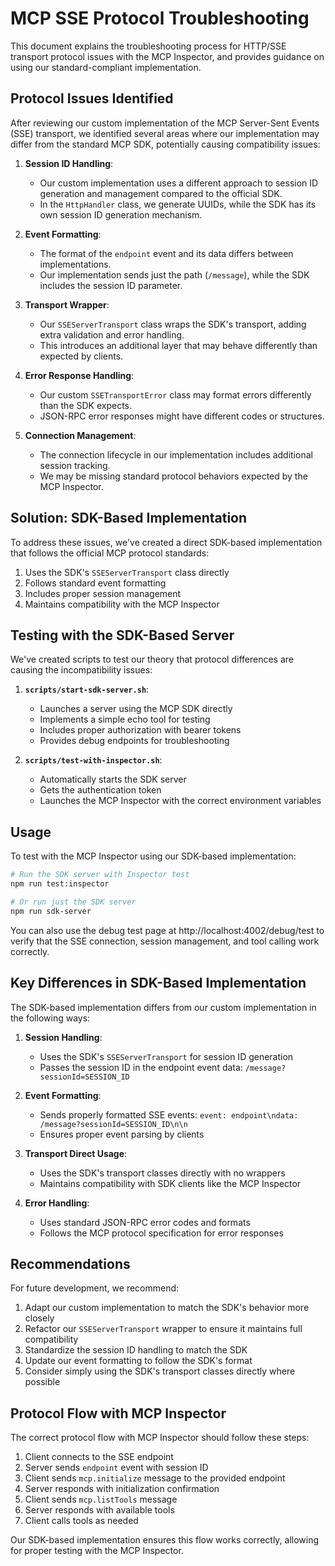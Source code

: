 # MCP SSE Protocol Troubleshooting

This document explains the troubleshooting process for HTTP/SSE transport protocol issues with the MCP Inspector, and provides guidance on using our standard-compliant implementation.

## Protocol Issues Identified

After reviewing our custom implementation of the MCP Server-Sent Events (SSE) transport, we identified several areas where our implementation may differ from the standard MCP SDK, potentially causing compatibility issues:

1. **Session ID Handling**:
   - Our custom implementation uses a different approach to session ID generation and management compared to the official SDK.
   - In the `HttpHandler` class, we generate UUIDs, while the SDK has its own session ID generation mechanism.

2. **Event Formatting**:
   - The format of the `endpoint` event and its data differs between implementations.
   - Our implementation sends just the path (`/message`), while the SDK includes the session ID parameter.

3. **Transport Wrapper**:
   - Our `SSEServerTransport` class wraps the SDK's transport, adding extra validation and error handling.
   - This introduces an additional layer that may behave differently than expected by clients.

4. **Error Response Handling**:
   - Our custom `SSETransportError` class may format errors differently than the SDK expects.
   - JSON-RPC error responses might have different codes or structures.

5. **Connection Management**:
   - The connection lifecycle in our implementation includes additional session tracking.
   - We may be missing standard protocol behaviors expected by the MCP Inspector.

## Solution: SDK-Based Implementation

To address these issues, we've created a direct SDK-based implementation that follows the official MCP protocol standards:

1. Uses the SDK's `SSEServerTransport` class directly
2. Follows standard event formatting
3. Includes proper session management
4. Maintains compatibility with the MCP Inspector

## Testing with the SDK-Based Server

We've created scripts to test our theory that protocol differences are causing the incompatibility issues:

1. **`scripts/start-sdk-server.sh`**:
   - Launches a server using the MCP SDK directly
   - Implements a simple echo tool for testing
   - Includes proper authorization with bearer tokens
   - Provides debug endpoints for troubleshooting

2. **`scripts/test-with-inspector.sh`**:
   - Automatically starts the SDK server
   - Gets the authentication token
   - Launches the MCP Inspector with the correct environment variables

## Usage

To test with the MCP Inspector using our SDK-based implementation:

```bash
# Run the SDK server with Inspector test
npm run test:inspector

# Or run just the SDK server
npm run sdk-server
```

You can also use the debug test page at http://localhost:4002/debug/test to verify that the SSE connection, session management, and tool calling work correctly.

## Key Differences in SDK-Based Implementation

The SDK-based implementation differs from our custom implementation in the following ways:

1. **Session Handling**:
   - Uses the SDK's `SSEServerTransport` for session ID generation
   - Passes the session ID in the endpoint event data: `/message?sessionId=SESSION_ID`

2. **Event Formatting**:
   - Sends properly formatted SSE events: `event: endpoint\ndata: /message?sessionId=SESSION_ID\n\n`
   - Ensures proper event parsing by clients

3. **Transport Direct Usage**:
   - Uses the SDK's transport classes directly with no wrappers
   - Maintains compatibility with SDK clients like the MCP Inspector

4. **Error Handling**:
   - Uses standard JSON-RPC error codes and formats
   - Follows the MCP protocol specification for error responses

## Recommendations

For future development, we recommend:

1. Adapt our custom implementation to match the SDK's behavior more closely
2. Refactor our `SSEServerTransport` wrapper to ensure it maintains full compatibility
3. Standardize the session ID handling to match the SDK
4. Update our event formatting to follow the SDK's format
5. Consider simply using the SDK's transport classes directly where possible

## Protocol Flow with MCP Inspector

The correct protocol flow with MCP Inspector should follow these steps:

1. Client connects to the SSE endpoint
2. Server sends `endpoint` event with session ID
3. Client sends `mcp.initialize` message to the provided endpoint
4. Server responds with initialization confirmation
5. Client sends `mcp.listTools` message
6. Server responds with available tools
7. Client calls tools as needed

Our SDK-based implementation ensures this flow works correctly, allowing for proper testing with the MCP Inspector.
